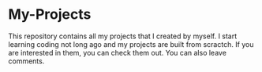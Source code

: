 # My-Projects
This repository contains all my projects that I created by myself.
I start learning coding not long ago and my projects are built from scractch.
If you are interested in them, you can check them out.
You can also leave comments.
